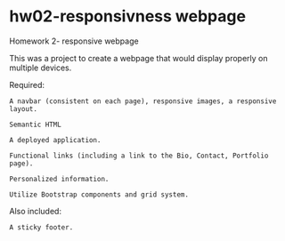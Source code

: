 # hw02-responsivness webpage

Homework 2- responsive webpage

This was a project to create a webpage that would display properly on multiple devices.

Required:

    A navbar (consistent on each page), responsive images, a responsive layout.

    Semantic HTML

    A deployed application.

    Functional links (including a link to the Bio, Contact, Portfolio page).

    Personalized information.

    Utilize Bootstrap components and grid system.

Also included:

    A sticky footer.
